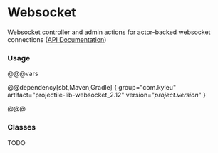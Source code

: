 # Websocket

Websocket controller and admin actions for actor-backed websocket connections ([API Documentation](../api/projectile-lib-websocket/com/kyleu/projectile/index.html))

### Usage

@@@vars

@@dependency[sbt,Maven,Gradle] {
  group="com.kyleu"
  artifact="projectile-lib-websocket_2.12"
  version="$project.version$"
}

@@@

### Classes

TODO
